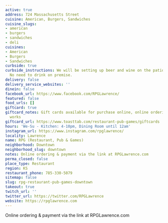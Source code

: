```yaml
---
active: true
address: 724 Massachusetts Street
cuisine: American, Burgers, Sandwiches
cuisine_slugs:
- american
- burgers
- sandwiches
- deli
cuisines:
- American
- Burgers
- Sandwiches
curbside: true
curbside_instructions: We will be setting up beer and wine on the patio for purchase.
  No need to drink on premise.
delivery: false
delivery_service_websites: ''
dinein: false
facebook_url: https://www.facebook.com/RPGLawrence/
featured: false
food_urls: []
giftcard: true
giftcard_notes: Gift cards available for purchase online, online ordering is in the
  works
giftcard_url: https://www.toasttab.com/restaurant-pub-games/giftcards
hours: 'We-Su - Kitchen: 4-10pm, Dining Room until 12am'
instagram_url: https://www.instagram.com/rpglawrence/
locality: Lawrence
name: RPG (Restaurant, Pub & Games)
neighborhood: Downtown
neighborhood_slug: downtown
notes: Online ordering & payment via the link at RPGLawrence.com
perma_closed: false
place_type: Restaurant
region: KS
restaurant_phone: 785-330-5079
sitemap: false
slug: rpg-restaurant-pub-games-downtown
takeout: true
twitch_url: ''
twitter_url: https://twitter.com/RPGLawrence
website: https://rpglawrence.com
---
```


Online ordering & payment via the link at RPGLawrence.com